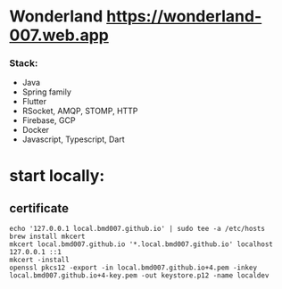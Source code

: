 # Wonderland https://wonderland-007.web.app

### Stack:
 * Java
 * Spring family
 * Flutter
 * RSocket, AMQP, STOMP, HTTP
 * Firebase, GCP
 * Docker
 * Javascript, Typescript, Dart

# start locally:
## certificate
```shell
echo '127.0.0.1 local.bmd007.github.io' | sudo tee -a /etc/hosts
brew install mkcert
mkcert local.bmd007.github.io '*.local.bmd007.github.io' localhost 127.0.0.1 ::1
mkcert -install
openssl pkcs12 -export -in local.bmd007.github.io+4.pem -inkey local.bmd007.github.io+4-key.pem -out keystore.p12 -name localdev
``` 
